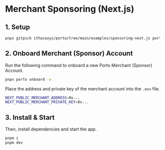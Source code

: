# Merchant Sponsoring (Next.js)

## 1. Setup

```sh
pnpx gitpick ithacaxyz/porto/tree/main/examples/sponsoring-next.js porto-sponsoring && cd porto-sponsoring
```

## 2. Onboard Merchant (Sponsor) Account

Run the following command to onboard a new Porto Merchant (Sponsor) Account.

```sh
pnpx porto onboard -a
```

Place the address and private key of the merchant account into the `.env` file.

```sh
NEXT_PUBLIC_MERCHANT_ADDRESS=0x...
NEXT_PUBLIC_MERCHANT_PRIVATE_KEY=0x...
```

## 3. Install & Start

Then, install dependencies and start the app.

```sh
pnpm i
pnpm dev
```

